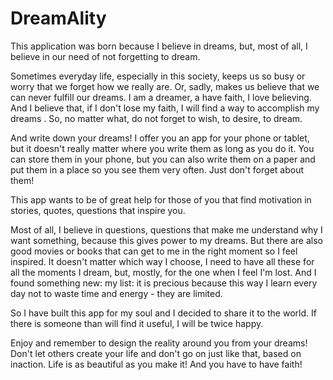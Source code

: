 # DreamAlity

This application was born because I believe in dreams, but, most of all, I believe in our need of not forgetting to dream. 

Sometimes everyday life, especially in this society, keeps us so busy or worry that we forget how we really are. Or, sadly, makes us believe that we can never fulfill our dreams.
I am a dreamer, a have faith, I love believing. And I believe that, if I don't lose my faith, I will find a way to accomplish my dreams .
So, no matter what, do not forget to wish, to desire, to dream. 

And write down your dreams! I offer you an app for your phone or tablet, but it doesn't really matter where you write them as long as you do it. 
You can store them in your phone, but you can also write them on a paper and put them in a place so you see them very often. 
Just don't forget about them! 

This app wants to be of great help for those of you that find motivation in stories, quotes, questions that inspire you. 

Most of all, I believe in questions, questions that make me understand why I want something, because this gives power to my dreams. 
But there are also good movies or books that can get to me in the right moment so I feel inspired. 
It doesn't matter which way I choose, I need to have all these for all the moments I dream, but, mostly, for the one when I feel I'm lost. 
And I found something new: my <forget abouts> list: it is precious because this way I learn every day not to waste time and energy - they are limited. 

So I have built this app for my soul and I decided to share it to the world. If there is someone than will find it useful, I will be twice happy. 

Enjoy and remember to design the reality around you from your dreams! Don't let others create your life and don't go on just like that, based on inaction. Life is as beautiful as you make it! And you have to have faith!
